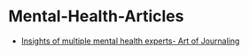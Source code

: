 # Mental-Health-Articles
- [Insights of multiple mental health experts- Art of Journaling](https://jyotirgamya.org/article/art-of-journaling/)
